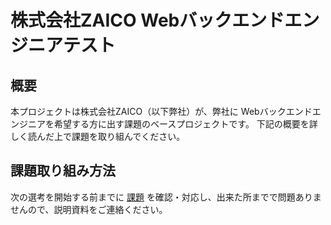 # 株式会社ZAICO Webバックエンドエンジニアテスト
## 概要
本プロジェクトは株式会社ZAICO（以下弊社）が、弊社に Webバックエンドエンジニアを希望する方に出す課題のベースプロジェクトです。 下記の概要を詳しく読んだ上で課題を取り組んでください。

## 課題取り組み方法

次の選考を開始する前までに [課題](./questions/question1/) を確認・対応し、出来た所までで問題ありませんので、説明資料をご連絡ください。

